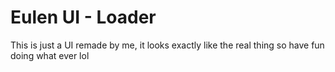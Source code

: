 # Eulen UI - Loader 

This is just a UI remade by me, it looks exactly like the real thing so have fun doing what ever lol


